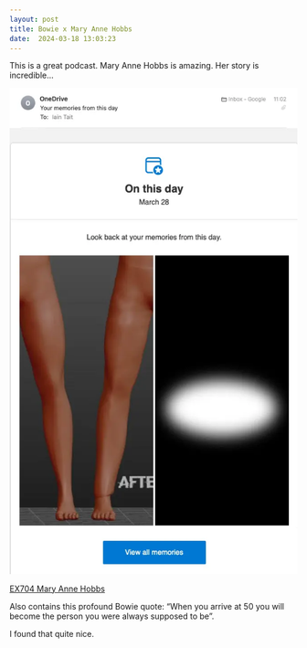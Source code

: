 ```yaml
---
layout: post
title: Bowie x Mary Anne Hobbs
date:  2024-03-18 13:03:23
---
```

This is a great podcast. Mary Anne Hobbs is amazing. Her story is incredible...

![Cover](/images/onenote-memories.webp)

[EX704 Mary Anne Hobbs](https://ra.co/exchange/729)

Also contains this profound Bowie quote: “When you arrive at 50 you will become the person you were always supposed to be”.

I found that quite nice.